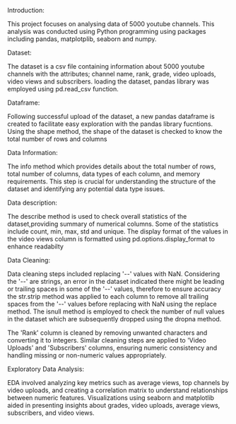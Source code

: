 Introduction:

This project focuses on analysing data of 5000 youtube channels. This analysis was conducted using Python programming using packages including pandas, matplotplib, seaborn and numpy.

Dataset:

The dataset is a csv file containing information about 5000 youtube channels with the attributes; channel name, rank, grade, video uploads, video views and subscribers.
loading the dataset, pandas library was employed using pd.read_csv function. 

Dataframe:

Following successful upload of the dataset, a new pandas dataframe is created to facilitate easy exploration with the pandas library fucntions. Using the shape method, the shape of the dataset is checked to know the total number of rows and columns 

Data Information:

The info method which provides details about the total number of rows, total number of columns, data types of each column, and memory requirements. This step is crucial for understanding the structure of the dataset and identifying any potential data type issues.

Data description:

The describe method is used to check overall statistics of the dataset,providing summary of numerical columns. Some of the statistics include count, min, max, std and unique. The display format of the values in the video views column is formatted using pd.options.display_format to enhance readabilty 

Data Cleaning:

Data cleaning steps included replacing '--' values with NaN. Considering the '--' are strings, an error in the dataset indicated there might be leading or trailing spaces in some of the '--' values, therefore to ensure accuracy the str.strip method was applied to each column to remove all trailing spaces from the '--' values before replacing with NaN using the replace method.
The isnull method is employed to check the number of null values in the dataset which are subsequently dropped using the dropna method.

The 'Rank' column is cleaned by removing unwanted characters and converting it to integers. Similar cleaning steps are applied to 'Video Uploads' and 'Subscribers' columns, ensuring numeric consistency and handling missing or non-numeric values appropriately.

Exploratory Data Analysis: 

EDA involved analyzing key metrics such as average views, top channels by video uploads, and creating a correlation matrix to understand relationships between numeric features. Visualizations using seaborn and matplotlib aided in presenting insights about grades, video uploads, average views, subscribers, and video views.


```python

```
